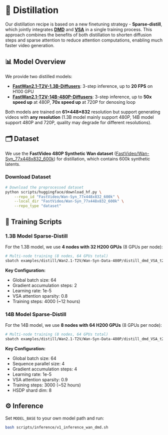 # 🎯 Distillation

Our distillation recipe is based on a new finetuning strategy - **Sparse-distill**, which jointly integrates **[DMD](https://arxiv.org/abs/2405.14867)** and **[VSA](https://arxiv.org/abs/2505.13389)** in a single training process. This approach combines the benefits of both distillation to shorten diffusion steps and sparse attention to reduce attention computations, enabling much faster video generation.

## 📊 Model Overview

We provide two distilled models:

- **[FastWan2.1-T2V-1.3B-Diffusers](https://huggingface.co/FastVideo/FastWan2.1-T2V-1.3B-Diffusers)**: 3-step inference, up to **20 FPS** on H100 GPU
- **[FastWan2.1-T2V-14B-480P-Diffusers](https://huggingface.co/FastVideo/FastWan2.1-T2V-14B-480P-Diffusers)**: 3-step inference, up to **50x speed up** at 480P, **70x speed up** at 720P for denosing loop

Both models are trained on **61×448×832** resolution but support generating videos with **any resolution** (1.3B  model mainly support 480P, 14B model support 480P and 720P, quality may degrade for different resolutions).

## 🗂️ Dataset

We use the **FastVideo 480P Synthetic Wan dataset** ([FastVideo/Wan-Syn_77x448x832_600k](https://huggingface.co/datasets/FastVideo/Wan-Syn_77x448x832_600k)) for distillation, which contains 600k synthetic latents.

### Download Dataset

```bash
# Download the preprocessed dataset
python scripts/huggingface/download_hf.py \
    --repo_id "FastVideo/Wan-Syn_77x448x832_600k" \
    --local_dir "FastVideo/Wan-Syn_77x448x832_600k" \
    --repo_type "dataset"
```

## 🚀 Training Scripts

### 1.3B Model Sparse-Distill

For the 1.3B model, we use **4 nodes with 32 H200 GPUs** (8 GPUs per node):

```bash
# Multi-node training (8 nodes, 64 GPUs total)
sbatch examples/distill/Wan2.1-T2V/Wan-Syn-Data-480P/distill_dmd_VSA_t2v_1.3B.slurm
```

**Key Configuration:**
- Global batch size: 64
- Gradient accumulation steps: 2
- Learning rate: 1e-5
- VSA attention sparsity: 0.8
- Training steps: 4000 (~12 hours)

### 14B Model Sparse-Distill

For the 14B model, we use **8 nodes with 64 H200 GPUs** (8 GPUs per node):

```bash
# Multi-node training (8 nodes, 64 GPUs total)
sbatch examples/distill/Wan2.1-T2V/Wan-Syn-Data-480P/distill_dmd_VSA_t2v_14B.slurm
```

**Key Configuration:**
- Global batch size: 64
- Sequence parallel size: 4
- Gradient accumulation steps: 4
- Learning rate: 1e-5
- VSA attention sparsity: 0.9
- Training steps: 3000 (~52 hours)
- HSDP shard dim: 8

## ⚙️ Inference
Set `MODEL_BASE` to your own model path and run:

```bash
bash scripts/inference/v1_inference_wan_dmd.sh
```
